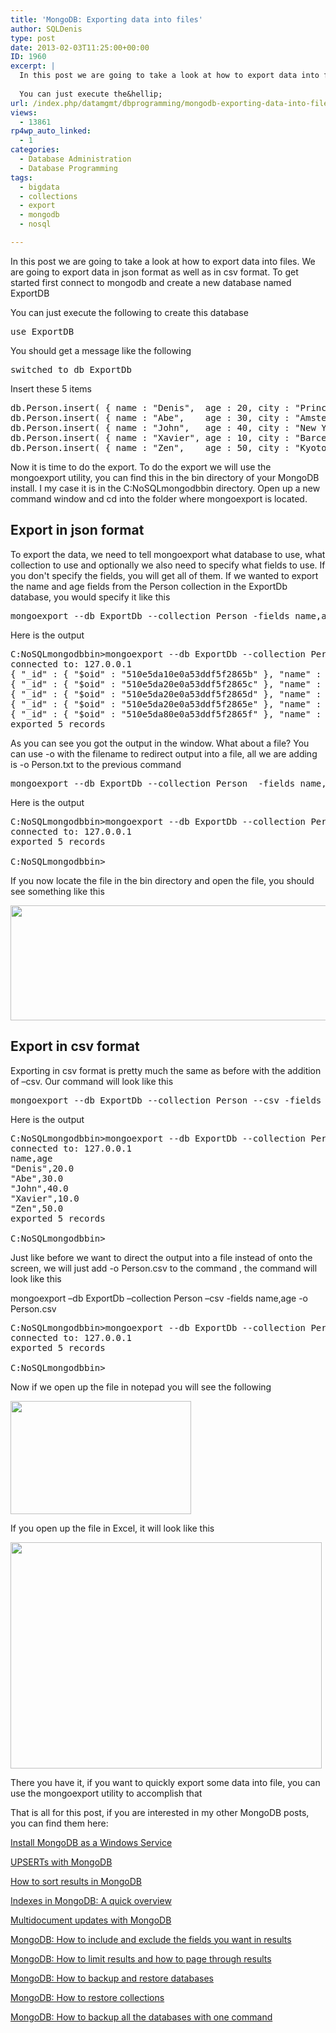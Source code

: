 ```yaml
---
title: 'MongoDB: Exporting data into files'
author: SQLDenis
type: post
date: 2013-02-03T11:25:00+00:00
ID: 1960
excerpt: |
  In this post we are going to take a look at how to export data into files. We are going to export data in json format as well as in csv format. To get started first connect to mongodb and create a new database named ExportDB
  
  You can just execute the&hellip;
url: /index.php/datamgmt/dbprogramming/mongodb-exporting-data-into-files/
views:
  - 13861
rp4wp_auto_linked:
  - 1
categories:
  - Database Administration
  - Database Programming
tags:
  - bigdata
  - collections
  - export
  - mongodb
  - nosql

---
```

In this post we are going to take a look at how to export data into files. We are going to export data in json format as well as in csv format. To get started first connect to mongodb and create a new database named ExportDB

You can just execute the following to create this database

<pre>use ExportDB</pre>

You should get a message like the following

<pre>switched to db ExportDb</pre>

Insert these 5 items

<pre>db.Person.insert( { name : "Denis",  age : 20, city : "Princeton" } )
db.Person.insert( { name : "Abe",    age : 30, city : "Amsterdam" } )
db.Person.insert( { name : "John",   age : 40, city : "New York"  } )
db.Person.insert( { name : "Xavier", age : 10, city : "Barcelona" } )
db.Person.insert( { name : "Zen",    age : 50, city : "Kyoto"     } )</pre>

Now it is time to do the export. To do the export we will use the mongoexport utility, you can find this in the bin directory of your MongoDB install. I my case it is in the C:NoSQLmongodbbin directory. Open up a new command window and cd into the folder where mongoexport is located.

## Export in json format

To export the data, we need to tell mongoexport what database to use, what collection to use and optionally we also need to specify what fields to use. If you don't specify the fields, you will get all of them. If we wanted to export the name and age fields from the Person collection in the ExportDb database, you would specify it like this

<pre>mongoexport --db ExportDb --collection Person -fields name,age</pre>

Here is the output

<pre>C:NoSQLmongodbbin>mongoexport --db ExportDb --collection Person -fields name,age
connected to: 127.0.0.1
{ "_id" : { "$oid" : "510e5da10e0a53ddf5f2865b" }, "name" : "Denis", "age" : 20 }
{ "_id" : { "$oid" : "510e5da20e0a53ddf5f2865c" }, "name" : "Abe", "age" : 30 }
{ "_id" : { "$oid" : "510e5da20e0a53ddf5f2865d" }, "name" : "John", "age" : 40 }
{ "_id" : { "$oid" : "510e5da20e0a53ddf5f2865e" }, "name" : "Xavier", "age" : 10 }
{ "_id" : { "$oid" : "510e5da80e0a53ddf5f2865f" }, "name" : "Zen", "age" : 50 }
exported 5 records</pre>

As you can see you got the output in the window. What about a file? You can use -o with the filename to redirect output into a file, all we are adding is -o Person.txt to the previous command

<pre>mongoexport --db ExportDb --collection Person  -fields name,age -o Person.txt</pre>

Here is the output

<pre>C:NoSQLmongodbbin>mongoexport --db ExportDb --collection Person  -fields name,age -o Person.txt
connected to: 127.0.0.1
exported 5 records

C:NoSQLmongodbbin>
</pre>

If you now locate the file in the bin directory and open the file, you should see something like this

<div class="image_block">
  <a href="/wp-content/uploads/blogs/DataMgmt/Denis/mongo/PersonOutput.PNG?mtime=1359896992"><img alt="" src="/wp-content/uploads/blogs/DataMgmt/Denis/mongo/PersonOutput.PNG?mtime=1359896992" width="660" height="184" /></a>
</div>

## Export in csv format

Exporting in csv format is pretty much the same as before with the addition of &#8211;csv. Our command will look like this

<pre>mongoexport --db ExportDb --collection Person --csv -fields name,age</pre>

Here is the output

<pre>C:NoSQLmongodbbin>mongoexport --db ExportDb --collection Person --csv -fields name,age
connected to: 127.0.0.1
name,age
"Denis",20.0
"Abe",30.0
"John",40.0
"Xavier",10.0
"Zen",50.0
exported 5 records

C:NoSQLmongodbbin></pre>

Just like before we want to direct the output into a file instead of onto the screen, we will just add -o Person.csv to the command , the command will look like this

mongoexport &#8211;db ExportDb &#8211;collection Person &#8211;csv -fields name,age -o Person.csv

<pre>C:NoSQLmongodbbin>mongoexport --db ExportDb --collection Person --csv -fields name,age -o Person.csv
connected to: 127.0.0.1
exported 5 records

C:NoSQLmongodbbin></pre>

Now if we open up the file in notepad you will see the following

<div class="image_block">
  <a href="/wp-content/uploads/blogs/DataMgmt/Denis/mongo/PersonOutputCsv.PNG?mtime=1359897545"><img alt="" src="/wp-content/uploads/blogs/DataMgmt/Denis/mongo/PersonOutputCsv.PNG?mtime=1359897545" width="289" height="181" /></a>
</div>

If you open up the file in Excel, it will look like this

<div class="image_block">
  <a href="/wp-content/uploads/blogs/DataMgmt/Denis/mongo/PersonOutputExcel.PNG?mtime=1359897556"><img alt="" src="/wp-content/uploads/blogs/DataMgmt/Denis/mongo/PersonOutputExcel.PNG?mtime=1359897556" width="498" height="362" /></a>
</div>

There you have it, if you want to quickly export some data into file, you can use the mongoexport utility to accomplish that

That is all for this post, if you are interested in my other MongoDB posts, you can find them here:
  
[Install MongoDB as a Windows Service][1]
  
[UPSERTs with MongoDB][2]
  
[How to sort results in MongoDB][3]
  
[Indexes in MongoDB: A quick overview][4]
  
[Multidocument updates with MongoDB][5]
  
[MongoDB: How to include and exclude the fields you want in results][6]
  
[MongoDB: How to limit results and how to page through results][7]
  
[MongoDB: How to backup and restore databases][8]
  
[MongoDB: How to restore collections][9]
  
[MongoDB: How to backup all the databases with one command][10]

 [1]: /index.php/DataMgmt/DBProgramming/creating-mongodb-as-a-service
 [2]: /index.php/DataMgmt/DBProgramming/doing-upserts-in-mongodb
 [3]: /index.php/DataMgmt/DBProgramming/mongodb-how-to-sort-results
 [4]: /index.php/DataMgmt/DBProgramming/indexes-in-mongodb
 [5]: /index.php/DataMgmt/DBProgramming/multidocument-updates-with-mongodb
 [6]: /index.php/DataMgmt/DBProgramming/mongodb-how-to-include-and
 [7]: /index.php/DataMgmt/DBAdmin/MSSQLServerAdmin/mongodb-how-to-limit-results
 [8]: /index.php/DataMgmt/DBAdmin/MSSQLServerAdmin/mongodb-backup-and-restore-databases
 [9]: /index.php/DataMgmt/DBAdmin/mongodb-how-to-restore-collections
 [10]: /index.php/DataMgmt/DBAdmin/mongodb-how-to-backup-all